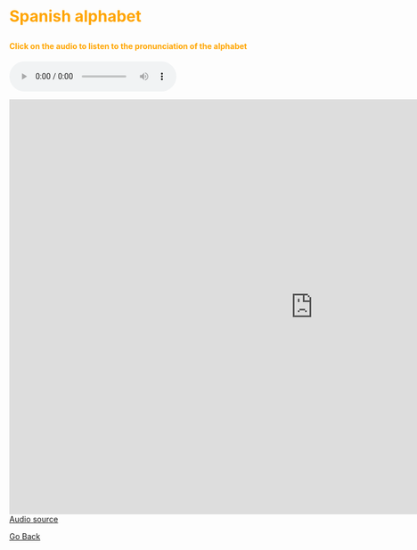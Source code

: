 <h1><p style="color:orange;">Spanish alphabet</p></h1>
<p></p>
<h4><p style="color:orange;">Click on the audio to listen to the pronunciation of the alphabet</p></h4>
<audio controls>
 
  <source src="assets/css/test/alphabet1.mp3" type="audio/mpeg">
  Your browser does not support the audio tag.
</audio>
<p></p>
<iframe src="https://h5p.org/h5p/embed/396433" width="1090" height="745" frameborder="0" allowfullscreen="allowfullscreen"></iframe><script src="https://h5p.org/sites/all/modules/h5p/library/js/h5p-resizer.js" charset="UTF-8"></script>
<a href="https://www.learnpracticalspanishonline.com/beginner/basic-sentences/spanish-alphabet.html">Audio source</a>
<br>
<p>
  <a style="float:left;" href="vocabulary.html" class="btn2">Go Back</a>
  </p>
  <div style="clear:both;"> </div>
